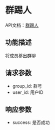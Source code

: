 # 群踢人

API文档：[群踢人](https://napcat.apifox.cn/226656748e0.md)

## 功能描述
将成员移出群聊

## 请求参数
- group_id: 群号
- user_id: 用户ID

## 响应参数
- success: 是否成功
